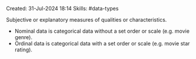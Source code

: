 Created: 31-Jul-2024 18:14
Skills: #data-types

Subjective or explanatory measures of qualities or characteristics.

- Nominal data is categorical data without a set order or scale (e.g. movie genre).
- Ordinal data is categorical data with a set order or scale (e.g. movie star rating).
